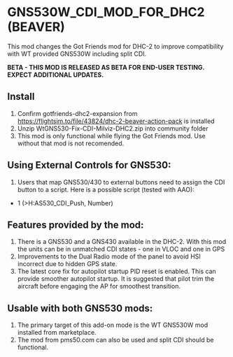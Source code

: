 # GNS530W_CDI_MOD_FOR_DHC2 (BEAVER)
This mod changes the Got Friends mod for DHC-2 to improve compatibility with WT provided GNS530W including split CDI.

**BETA - THIS MOD IS RELEASED AS BETA FOR END-USER TESTING. EXPECT ADDITIONAL UPDATES.**

## Install

1. Confirm gotfriends-dhc2-expansion from https://flightsim.to/file/43824/dhc-2-beaver-action-pack is installed  
2. Unzip WtGNS530-Fix-CDI-Milviz-DHC2.zip into community folder
3. This mod is only functional while flying the Got Friends mod. Use without that mod is not recomended.

## Using External Controls for GNS530:

1. Users that map GNS530/430 to external buttons need to assign the CDI button to a script. Here is a possible script (tested with AAO):

* 1 (>H:AS530_CDI_Push, Number)

## Features provided by the mod:

1. There is a GNS530 and a GNS430 available in the DHC-2. With this mod the units can be in unmatched CDI states - one in VLOC and one in GPS
2. Improvements to the Dual Radio mode of the panel to avoid HSI incorrect due to hidden GPS state.
3. The latest core fix for autopilot startup PID reset is enabled. This can provide smoother autopilot startup. It is suggested that pilot trim the aircraft before engaging the AP for smoothest transition.

## Usable with both GNS530 mods:

1. The primary target of this add-on mode is the WT GNS530W mod installed from marketplace.
2. The mod from pms50.com can also be used and split CDI should be functional. 

